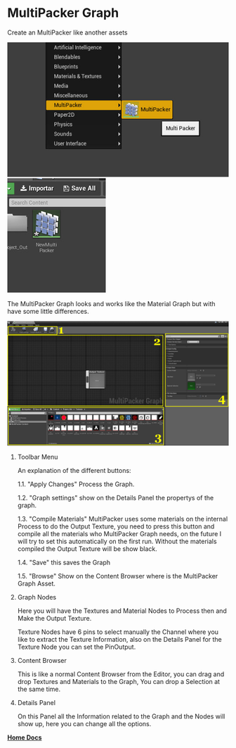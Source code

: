 # MultiPacker Graph

Create an MultiPacker like another assets

![Marketplace](/Images/asset.jpg)
![Marketplace](/Images/assetMP.jpg)

The MultiPacker Graph looks and works like the Material Graph but with have some little differences.

![Marketplace](/Images/graph.jpg)

1. Toolbar Menu

    An explanation of the different buttons:

    1.1. "Apply Changes" Process the Graph.

    1.2. "Graph settings" show on the Details Panel the propertys of the graph.

    1.3. "Compile Materials" MultiPacker uses some materials on the internal Process to do the Output Texture, you need to press this button and compile all the materials who MultiPacker Graph needs, on the future I will try to set this automatically on the first run. Without the materials compiled the Output Texture will be show black.

    1.4. "Save" this saves the Graph

    1.5. "Browse" Show on the Content Browser where is the MultiPacker Graph Asset.

2. Graph Nodes

    Here you will have the Textures and Material Nodes to Process then and Make the Output Texture.

    Texture Nodes have 6 pins to select manually the Channel where you like to extract the Texture Information, also on the Details Panel for the Texture Node you can set the PinOutput.

3. Content Browser
    
    This is like a normal Content Browser from the Editor, you can drag and drop Textures and Materials to the Graph, You can drop a Selection at the same time.

4. Details Panel
    
    On this Panel all the Information related to the Graph and the Nodes will show up, here you can change all the options.

[**Home Docs**](https://cheke.github.io/MultiPacker)
